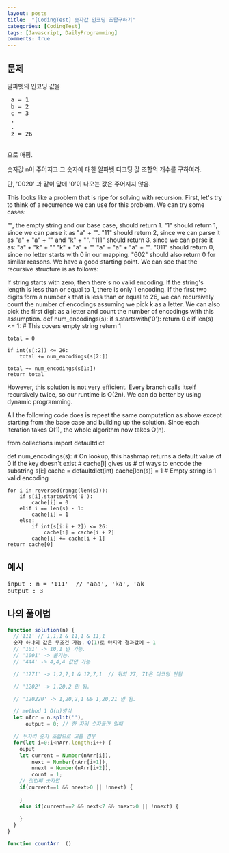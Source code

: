 ```yaml
---
layout: posts
title:  "[CodingTest] 숫자값 인코딩 조합구하기"
categories: [CodingTest]
tags: [Javascript, DailyProgramming]
comments: true
---
```


## 문제
알파벳의 인코딩 값을
<pre>
 a = 1
 b = 2
 c = 3
 .
 .
 z = 26
 </pre>
 으로 매핑.  

숫자값 n이 주어지고 그 숫자에 대한 알파벳 디코딩 값 조합의 개수를 구하여라.

단, '0020' 과 같이 앞에 '0'이 나오는 값은 주어지지 않음.







This looks like a problem that is ripe for solving with recursion. First, let's try to think of a recurrence we can use for this problem. We can try some cases:

"", the empty string and our base case, should return 1.
"1" should return 1, since we can parse it as "a" + "".
"11" should return 2, since we can parse it as "a" + "a" + "" and "k" + "".
"111" should return 3, since we can parse it as:
"a" + "k" + ""
"k" + "a" + ""
"a" + "a" + "a" + "".
"011" should return 0, since no letter starts with 0 in our mapping.
"602" should also return 0 for similar reasons.
We have a good starting point. We can see that the recursive structure is as follows:

If string starts with zero, then there's no valid encoding.
If the string's length is less than or equal to 1, there is only 1 encoding.
If the first two digits form a number k that is less than or equal to 26, we can recursively count the number of encodings assuming we pick k as a letter.
We can also pick the first digit as a letter and count the number of encodings with this assumption.
def num_encodings(s):
    if s.startswith('0'):
        return 0
    elif len(s) <= 1: # This covers empty string
        return 1

    total = 0

    if int(s[:2]) <= 26:
        total += num_encodings(s[2:])

    total += num_encodings(s[1:])
    return total
However, this solution is not very efficient. Every branch calls itself recursively twice, so our runtime is O(2n). We can do better by using dynamic programming.

All the following code does is repeat the same computation as above except starting from the base case and building up the solution. Since each iteration takes O(1), the whole algorithm now takes O(n).

from collections import defaultdict

def num_encodings(s):
    # On lookup, this hashmap returns a default value of 0 if the key doesn't exist
    # cache[i] gives us # of ways to encode the substring s[i:]
    cache = defaultdict(int)
    cache[len(s)] = 1 # Empty string is 1 valid encoding

    for i in reversed(range(len(s))):
        if s[i].startswith('0'):
            cache[i] = 0
        elif i == len(s) - 1:
            cache[i] = 1
        else:
            if int(s[i:i + 2]) <= 26:
                cache[i] = cache[i + 2]
            cache[i] += cache[i + 1]
    return cache[0]









## 예시
<pre>
input : n = '111'  // 'aaa', 'ka', 'ak
output : 3
</pre>

## 나의 풀이법
```javascript
function solution(n) {
  //'111' // 1,1,1 & 11,1 & 11,1
  숫자 하나의 값은 무조건 가능. O(1)로 마지막 결과값에 + 1
  // '101' -> 10,1 만 가능.
  // '1001' -> 불가능.
  // '444' -> 4,4,4 값만 가능

  // '1271' -> 1,2,7,1 & 12,7,1  // 뒤의 27, 71은 디코딩 안됨

  // '1202' -> 1,20,2 만 됨.

  // '120220' -> 1,20,2,1 && 1,20,21 만 됨.

  // method 1 O(n)방식
  let nArr = n.split(''),
      output = 0; // 한 자리 숫자들만 일때

  // 두자리 숫자 조합으로 고를 경우
  for(let i=0;i<nArr.length;i++) {
    ouput
    let current = Number(nArr[i]),
        next = Number(nArr[i+1]),
        nnext = Number(nArr[i+2]),
        count = 1;
    // 첫번째 숫자만
    if(current==1 && nnext>0 || !nnext) {
      
    }
    else if(current==2 && next<7 && nnext>0 || !nnext) {

    }
  }
}

function countArr  ()
```